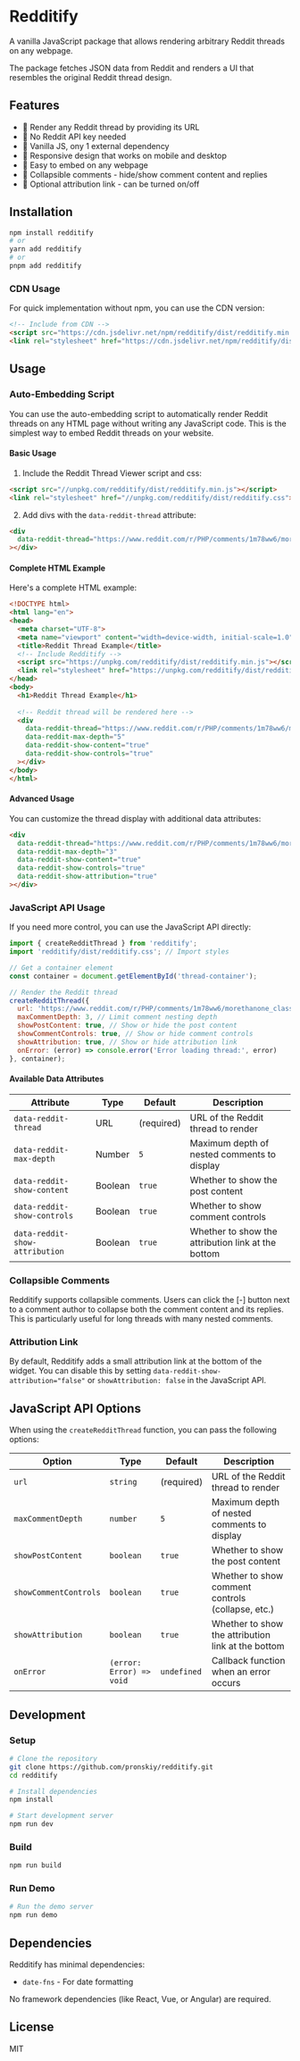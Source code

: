 # Redditify

A vanilla JavaScript package that allows rendering arbitrary Reddit threads on any webpage. 

The package fetches JSON data from Reddit and renders a UI that resembles the original Reddit thread design.

## Features

- 🧵 Render any Reddit thread by providing its URL
- 💫 No Reddit API key needed
- 🍦 Vanilla JS, ony 1 external dependency
- 📱 Responsive design that works on mobile and desktop
- 🧩 Easy to embed on any webpage
- 📂 Collapsible comments - hide/show comment content and replies
- 🔗 Optional attribution link - can be turned on/off

## Installation

```bash
npm install redditify
# or
yarn add redditify
# or
pnpm add redditify
```

### CDN Usage

For quick implementation without npm, you can use the CDN version:

```html
<!-- Include from CDN -->
<script src="https://cdn.jsdelivr.net/npm/redditify/dist/redditify.min.js"></script>
<link rel="stylesheet" href="https://cdn.jsdelivr.net/npm/redditify/dist/redditify.css">
```

## Usage

### Auto-Embedding Script

You can use the auto-embedding script to automatically render Reddit threads on any HTML page without writing any JavaScript code. This is the simplest way to embed Reddit threads on your website.

#### Basic Usage

1. Include the Reddit Thread Viewer script and css:

```html
<script src="//unpkg.com/redditify/dist/redditify.min.js"></script>
<link rel="stylesheet" href="//unpkg.com/redditify/dist/redditify.css">
```

2. Add divs with the `data-reddit-thread` attribute:

```html
<div 
  data-reddit-thread="https://www.reddit.com/r/PHP/comments/1m78ww6/morethanone_class_per_file_motoautoload"
></div>
```

#### Complete HTML Example

Here's a complete HTML example:

```html
<!DOCTYPE html>
<html lang="en">
<head>
  <meta charset="UTF-8">
  <meta name="viewport" content="width=device-width, initial-scale=1.0">
  <title>Reddit Thread Example</title>
  <!-- Include Redditify -->
  <script src="https://unpkg.com/redditify/dist/redditify.min.js"></script>
  <link rel="stylesheet" href="https://unpkg.com/redditify/dist/redditify.css">
</head>
<body>
  <h1>Reddit Thread Example</h1>
  
  <!-- Reddit thread will be rendered here -->
  <div 
    data-reddit-thread="https://www.reddit.com/r/PHP/comments/1m78ww6/morethanone_class_per_file_motoautoload"
    data-reddit-max-depth="5"
    data-reddit-show-content="true"
    data-reddit-show-controls="true"
  ></div>
</body>
</html>
```

#### Advanced Usage

You can customize the thread display with additional data attributes:

```html
<div 
  data-reddit-thread="https://www.reddit.com/r/PHP/comments/1m78ww6/morethanone_class_per_file_motoautoload"
  data-reddit-max-depth="3"
  data-reddit-show-content="true"
  data-reddit-show-controls="true"
  data-reddit-show-attribution="true"
></div>
```

### JavaScript API Usage

If you need more control, you can use the JavaScript API directly:

```javascript
import { createRedditThread } from 'redditify';
import 'redditify/dist/redditify.css'; // Import styles

// Get a container element
const container = document.getElementById('thread-container');

// Render the Reddit thread
createRedditThread({ 
  url: 'https://www.reddit.com/r/PHP/comments/1m78ww6/morethanone_class_per_file_motoautoload',
  maxCommentDepth: 3, // Limit comment nesting depth
  showPostContent: true, // Show or hide the post content
  showCommentControls: true, // Show or hide comment controls
  showAttribution: true, // Show or hide attribution link
  onError: (error) => console.error('Error loading thread:', error)
}, container);
```

#### Available Data Attributes

| Attribute | Type | Default | Description |
|-----------|------|---------|-------------|
| `data-reddit-thread` | URL | (required) | URL of the Reddit thread to render |
| `data-reddit-max-depth` | Number | `5` | Maximum depth of nested comments to display |
| `data-reddit-show-content` | Boolean | `true` | Whether to show the post content |
| `data-reddit-show-controls` | Boolean | `true` | Whether to show comment controls |
| `data-reddit-show-attribution` | Boolean | `true` | Whether to show the attribution link at the bottom |

### Collapsible Comments

Redditify supports collapsible comments. Users can click the [-] button next to a comment author to collapse both the comment content and its replies. This is particularly useful for long threads with many nested comments.

### Attribution Link

By default, Redditify adds a small attribution link at the bottom of the widget. You can disable this by setting `data-reddit-show-attribution="false"` or `showAttribution: false` in the JavaScript API.

## JavaScript API Options

When using the `createRedditThread` function, you can pass the following options:

| Option | Type | Default | Description |
|--------|------|---------|-------------|
| `url` | `string` | (required) | URL of the Reddit thread to render |
| `maxCommentDepth` | `number` | `5` | Maximum depth of nested comments to display |
| `showPostContent` | `boolean` | `true` | Whether to show the post content |
| `showCommentControls` | `boolean` | `true` | Whether to show comment controls (collapse, etc.) |
| `showAttribution` | `boolean` | `true` | Whether to show the attribution link at the bottom |
| `onError` | `(error: Error) => void` | `undefined` | Callback function when an error occurs |

## Development

### Setup

```bash
# Clone the repository
git clone https://github.com/pronskiy/redditify.git
cd redditify

# Install dependencies
npm install

# Start development server
npm run dev
```

### Build

```bash
npm run build
```

### Run Demo

```bash
# Run the demo server
npm run demo
```

## Dependencies

Redditify has minimal dependencies:

- `date-fns` - For date formatting

No framework dependencies (like React, Vue, or Angular) are required.

## License

MIT
